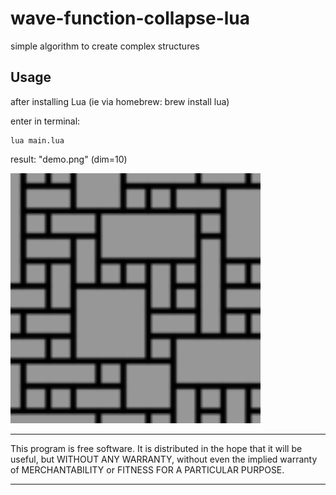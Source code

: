 # wave-function-collapse-lua
simple algorithm to create complex structures

## Usage

after installing Lua (ie via homebrew: brew install lua)

enter in terminal: 
```
lua main.lua
```
result: "demo.png" (dim=10)
<div align="left"><img src="/resources/demo.png" width="400px"</img></div> 



*************
This program is free software. It is distributed in the hope that it will be useful, but WITHOUT ANY WARRANTY, without even the implied warranty of MERCHANTABILITY or FITNESS FOR A PARTICULAR PURPOSE. 
*************
